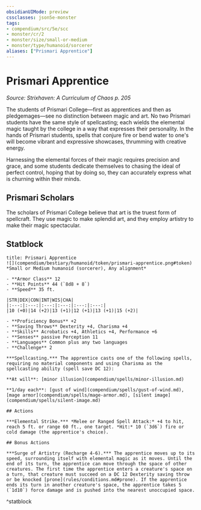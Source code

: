 ```yaml
---
obsidianUIMode: preview
cssclasses: json5e-monster
tags:
- compendium/src/5e/scc
- monster/cr/2
- monster/size/small-or-medium
- monster/type/humanoid/sorcerer
aliases: ["Prismari Apprentice"]
---
```

# Prismari Apprentice
*Source: Strixhaven: A Curriculum of Chaos p. 205*  

The students of Prismari College—first as apprentices and then as pledgemages—see no distinction between magic and art. No two Prismari students have the same style of spellcasting; each wields the elemental magic taught by the college in a way that expresses their personality. In the hands of Prismari students, spells that conjure fire or bend water to one's will become vibrant and expressive showcases, thrumming with creative energy.

Harnessing the elemental forces of their magic requires precision and grace, and some students dedicate themselves to chasing the ideal of perfect control, hoping that by doing so, they can accurately express what is churning within their minds.

## Prismari Scholars

The scholars of Prismari College believe that art is the truest form of spellcraft. They use magic to make splendid art, and they employ artistry to make their magic spectacular.

## Statblock

```ad-statblock
title: Prismari Apprentice
![](compendium/bestiary/humanoid/token/prismari-apprentice.png#token)
*Small or Medium humanoid (sorcerer), Any alignment*

- **Armor Class** 12 
- **Hit Points** 44 (`8d8 + 8`)
- **Speed** 35 ft.

|STR|DEX|CON|INT|WIS|CHA|
|:---:|:---:|:---:|:---:|:---:|:---:|
|10 (+0)|14 (+2)|13 (+1)|12 (+1)|13 (+1)|15 (+2)|

- **Proficiency Bonus** +2
- **Saving Throws** Dexterity +4, Charisma +4
- **Skills** Acrobatics +4, Athletics +4, Performance +6
- **Senses** passive Perception 11
- **Languages** Common plus any two languages
- **Challenge** 2

***Spellcasting.*** The apprentice casts one of the following spells, requiring no material components and using Charisma as the spellcasting ability (spell save DC 12):

**At will**: [minor illusion](compendium/spells/minor-illusion.md)

**1/day each**: [gust of wind](compendium/spells/gust-of-wind.md), [mage armor](compendium/spells/mage-armor.md), [silent image](compendium/spells/silent-image.md)

## Actions

***Elemental Strike.*** *Melee or Ranged Spell Attack:* +4 to hit, reach 5 ft. or range 60 ft., one target. *Hit:* 10 (`3d6`) fire or cold damage (the apprentice's choice).

## Bonus Actions

***Surge of Artistry (Recharge 4-6).*** The apprentice moves up to its speed, surrounding itself with elemental magic as it moves. Until the end of its turn, the apprentice can move through the space of other creatures. The first time the apprentice enters a creature's space on a turn, that creature must succeed on a DC 12 Dexterity saving throw or be knocked [prone](rules/conditions.md#prone). If the apprentice ends its turn in another creature's space, the apprentice takes 5 (`1d10`) force damage and is pushed into the nearest unoccupied space.
```
^statblock